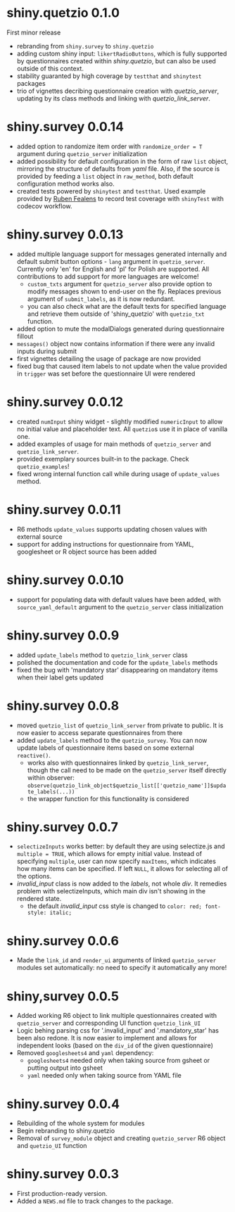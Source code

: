 # shiny.quetzio 0.1.0

First minor release
- rebranding from `shiny.survey` to `shiny.quetzio`
- adding custom shiny input: `likertRadioButtons`, which is fully supported by
questionnaires created within *shiny.quetzio*, but can also be used outside of this context.
- stability guaranted by high coverage by `testthat` and `shinytest` packages
- trio of vignettes decribing questionnaire creation with *quetzio_server*, 
updating by its class methods and linking with *quetzio_link_server*.

# shiny.survey 0.0.14

* added option to randomize item order with `randomize_order = T` argument
during `quetzio_server` initialization
* added possibility for default configuration in the form of raw `list` object, 
mirroring the structure of defaults from *yaml* file. Also, if the source is 
provided by feeding a `list` object in `raw_method`, both default configuration
method works also.
* created tests powered by `shinytest` and `testthat`. Used example provided
by [Ruben Fealens](https://github.com/rfaelens/exampleShinyTest) to record test coverage with `shinyTest`
with codecov workflow.

# shiny.survey 0.0.13

* added multiple language support for messages generated internally and
default submit button options - `lang` argument in `quetzio_server`. Currently
only 'en' for English and 'pl' for Polish are supported. All contributions to
add support for more languages are welcome!
  + `custom_txts` argument for `quetzio_server` also provide option to modify
  messages shown to end-user on the fly. Replaces previous argument of `submit_labels`,
  as it is now redundant.
  + you can also check what are the default texts for specified language and retrieve
  them outside of 'shiny_quetzio' with `quetzio_txt` function.
* added option to mute the modalDialogs generated during questionnaire fillout
* `messages()` object now contains information if there were any invalid inputs
during submit
* first vignettes detailing the usage of package are now provided
* fixed bug that caused item labels to not update when the value provided in
`trigger` was set before the questionnaire UI were rendered

# shiny.survey 0.0.12

* created `numInput` shiny widget - slightly modified `numericInput` to allow
no initial value and placeholder text. All `quetzio`s use it in place of vanilla
one.
* added examples of usage for main methods of `quetzio_server` and 
`quetzio_link_server`.
* provided exemplary sources built-in to the package. Check `quetzio_examples`!
* fixed wrong internal function call while during usage of `update_values` method.

# shiny.survey 0.0.11

* R6 methods `update_values` supports updating chosen values with external source
* support for adding instructions for questionnaire from YAML, googlesheet or R
object source has been added

# shiny.survey 0.0.10

* support for populating data with default values have been added, with
`source_yaml_default` argument to the `quetzio_server` class initialization

# shiny.survey 0.0.9

* added `update_labels` method to `quetzio_link_server` class
* polished the documentation and code for the `update_labels` methods
* fixed the bug with 'mandatory star' disappearing on mandatory items
when their label gets updated

# shiny.survey 0.0.8

* moved `quetzio_list` of `quetzio_link_server` from private to public. It is now
easier to access separate questionnaires from there
* added `update_labels` method to the `quetzio_survey`. You can now update labels
of questionnaire items based on some external `reactive()`.
  + works also with questionnaires linked by `quetzio_link_server`, though the call
  need to be made on the `quetzio_server` itself directly within observer:
  `observe(quetzio_link_object$quetzio_list[['quetzio_name']]$update_labels(...))`
  + the wrapper function for this functionality is considered
  
# shiny.survey 0.0.7

* `selectizeInputs` works better: by default they are using selectize.js and `multiple = TRUE`,
which allows for empty initial value. Instead of specifying `multiple`, user can now
specify `maxItems`, which indicates how many items can be specified. If left `NULL`,
it allows for selecting all of the options.
* *invalid_input* class is now added to the *labels*, not whole *div*. It remedies
problem with selectizeInputs, which main div isn't showing in the rendered state.
  + the default *invalid_input* css style is changed to `color: red; font-style: italic;`
  
# shiny.survey 0.0.6

* Made the `link_id` and `render_ui` arguments of linked `quetzio_server` modules set automatically:
no need to specify it automatically any more!

# shiny,survey 0.0.5

* Added working R6 object to link multiple questionnaires created with `quetzio_server` and corresponding
UI function `quetzio_link_UI`
* Logic behing parsing css for '.invalid_input' and '.mandatory_star' has been also redone. It is now
easier to implement and allows for independent looks (based on the `div_id` of the given questionnaire)
* Removed `googlesheets4` and `yaml` dependency:
  - `googlesheets4` needed only when taking source from gsheet or putting output into gsheet
  - `yaml` needed only when taking source from YAML file
  
# shiny.survey 0.0.4

* Rebuilding of the whole system for modules
* Begin rebranding to shiny.quetzio
* Removal of `survey_module` object and creating `quetzio_server` R6 object and `quetzio_UI` function

# shiny.survey 0.0.3

* First production-ready version.
* Added a `NEWS.md` file to track changes to the package.
